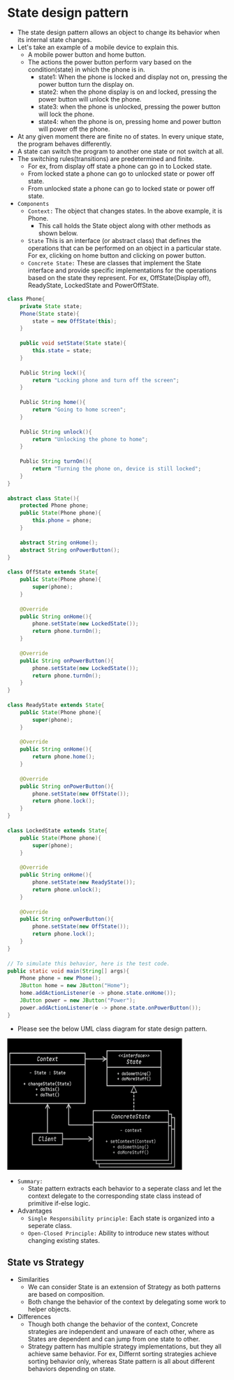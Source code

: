 # State design pattern

- The state design pattern allows an object to change its behavior when its internal state changes.
- Let's take an example of a mobile device to explain this.
  - A mobile power button and home button.
  - The actions the power button perform vary based on the condition(state) in which the phone is in.
    - state1: When the phone is locked and display not on, pressing the power button turn the display on.
    - state2: when the phone display is on and locked, pressing the power button will unlock the phone.
    - state3: when the phone is unlocked, pressing the power button will lock the phone.
    - state4: when the phone is on, pressing home and power button will power off the phone.
- At any given moment there are finite no of states. In every unique state, the program behaves differently.
- A state can switch the program to another one state or not switch at all.
- The switching rules(transitions) are predetermined and finite.
  - For ex, from display off state a phone can go in to Locked state.
  - From locked state a phone can go to unlocked state or power off state.
  - From unlocked state a phone can go to locked state or power off state.
- `Components`
  - `Context:` The object that changes states. In the above example, it is Phone.
    - This call holds the State object along with other methods as shown below.
  - `State` This is an interface (or abstract class) that defines the operations that can be performed on an object in a particular state. For ex, 
    clicking on home button and clicking on power button.
  - `Concrete State:` These are classes that implement the State interface and provide specific implementations for the operations based on the state 
    they represent. For ex, OffState(Display off), ReadyState, LockedState and PowerOffState.

    
      
```java
class Phone{
    private State state;
    Phone(State state){
        state = new OffState(this);
    }

    public void setState(State state){
        this.state = state;
    }

    Public String lock(){
        return "Locking phone and turn off the screen";
    }

    Public String home(){
        return "Going to home screen";
    }

    Public String unlock(){
        return "Unlocking the phone to home";
    }

    Public String turnOn(){
        return "Turning the phone on, device is still locked";
    }
}

abstract class State(){
    protected Phone phone;
    public State(Phone phone){
        this.phone = phone;
    }

    abstract String onHome();
    abstract String onPowerButton();
}

class OffState extends State{
    public State(Phone phone){
        super(phone);
    }

    @Override
    public String onHome(){
        phone.setState(new LockedState());
        return phone.turnOn();
    }
 
    @Override 
    public String onPowerButton(){
        phone.setState(new LockedState());
        return phone.turnOn();
    }
}

class ReadyState extends State{
    public State(Phone phone){
        super(phone);
    }

    @Override
    public String onHome(){
        return phone.home();
    }
 
    @Override 
    public String onPowerButton(){
        phone.setState(new OffState());
        return phone.lock();
    }
}

class LockedState extends State{
    public State(Phone phone){
        super(phone);
    }

    @Override
    public String onHome(){
        phone.setState(new ReadyState());
        return phone.unlock();
    }
 
    @Override 
    public String onPowerButton(){
        phone.setState(new OffState());
        return phone.lock();
    }
}

// To simulate this behavior, here is the test code.
public static void main(String[] args){
    Phone phone = new Phone();
    JButton home = new JButton("Home");
    home.addActionListener(e -> phone.state.onHome());
    JButton power = new JButton("Power");
    power.addActionListener(e -> phone.state.onPowerButton());
}
```
- Please see the below UML class diagram for state design pattern.

<img src="../../images/state.png" height=300 width=400>

- `Summary:`
  - State pattern extracts each behavior to a seperate class and let the context delegate to the corresponding state class instead of primitive if-else 
    logic.
- Advantages
  - `Single Responsibility principle:` Each state is organized into a seperate class.
  - `Open-Closed Principle:` Ability to introduce new states without changing existing states.

## State vs Strategy

- Similarities
  - We can consider State is an extension of Strategy as both patterns are based on composition.
  - Both change the behavior of the context by delegating some work to helper objects.
- Differences
  - Though both change the behavior of the context, Concrete strategies are independent and unaware of each other, where as States are dependent and can 
    jump from one state to other.
  - Strategy pattern has multiple strategy implementations, but they all achieve same behavior. For ex, Differnt sorting strategies achieve sorting 
    behavior only, whereas State pattern is all about different behaviors depending on state.

